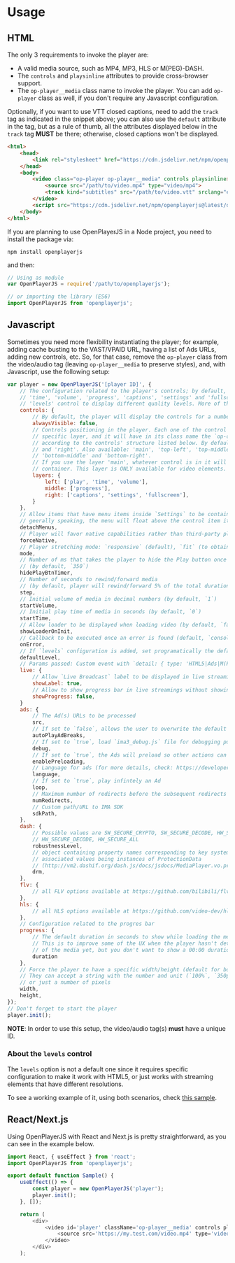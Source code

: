 # Usage

## HTML

The only 3 requirements to invoke the player are:

* A valid media source, such as MP4, MP3, HLS or M(PEG)-DASH.
* The `controls` and `playsinline` attributes to provide cross-browser support.
* The `op-player__media` class name to invoke the player. You can add `op-player` class as well, if you don't require any Javascript configuration.

Optionally, if you want to use VTT closed captions, need to add the `track` tag as indicated in the  snippet above; you can also use the `default` attribute in the tag, but as a rule of thumb, all the attributes displayed below in the `track` tag **MUST** be there; otherwise, closed captions won't be displayed.

```html
<html>
    <head>
        <link rel="stylesheet" href="https://cdn.jsdelivr.net/npm/openplayerjs@latest/dist/openplayer.min.css">
    </head>
    <body>
        <video class="op-player op-player__media" controls playsinline>
            <source src="/path/to/video.mp4" type="video/mp4">
            <track kind="subtitles" src="/path/to/video.vtt" srclang="en" label="English">
        </video>
        <script src="https://cdn.jsdelivr.net/npm/openplayerjs@latest/dist/openplayer.min.js"></script>
    </body>
</html>
```

If you are planning to use OpenPlayerJS in a Node project, you need to install the package via:

```node
npm install openplayerjs
```

and then:

```javascript
// Using as module
var OpenPlayerJS = require('/path/to/openplayerjs');

// or importing the library (ES6)
import OpenPlayerJS from 'openplayerjs';
```

## Javascript

Sometimes you need more flexibility instantiating the player; for example, adding cache busting to the VAST/VPAID URL, having a list of Ads URLs, adding new controls, etc. So, for that case, remove the `op-player` class from the video/audio tag (leaving `op-player__media` to preserve styles), and, with Javascript, use the following setup:

```javascript
var player = new OpenPlayerJS('[player ID]', {
    // The configuration related to the player's controls; by default, the available controls are: 'play', 
    // 'time', 'volume', 'progress', 'captions', 'settings' and 'fullscreen'. There's an optional 
    // 'levels' control to display different quality levels. More of this described below.
    controls: {
        // By default, the player will display the controls for a number of seconds before they are hidden; this option will allow the user to permanently show the controls if they need fully customize them.
        alwaysVisible: false,
        // Controls positioning in the player. Each one of the control items can be enclosed in a
        // specific layer, and it will have in its class name the `op-control__[left|middle|right]`
        // according to the controls' structure listed below. By default, the layers are 'left', 'middle'
        // and 'right'. Also available: 'main', 'top-left', 'top-middle', 'top-right', 'bottom-left', 
        // 'bottom-middle' and 'bottom-right'. 
        // If you use the layer 'main', whatever control is in it will be appended to the media's main 
        // container. This layer is ONLY available for video elements.
        layers: {
            left: ['play', 'time', 'volume'],
            middle: ['progress'],
            right: ['captions', 'settings', 'fullscreen'],
        }
    },
    // Allow items that have menu items inside `Settings` to be contained in their own separate menu; 
    // geerally speaking, the menu will float above the control item it belongs to (by default, false)
    detachMenus,
    // Player will favor native capabilities rather than third-party plugins (HLS can play natively in Android and iOS, but setting this to `false`, will enable hls.js)
    forceNative,
    // Player stretching mode: `responsive` (default), `fit` (to obtain black bars) or `fill` (crop image)
    mode,
    // Number of ms that takes the player to hide the Play button once it starts playing (video only)
    // (by default, `350`)
    hidePlayBtnTimer,
    // Number of seconds to rewind/forward media
    // (by default, player will rewind/forward 5% of the total duration of media)
    step,
    // Initial volume of media in decimal numbers (by default, `1`)
    startVolume,
    // Initial play time of media in seconds (by default, `0`)
    startTime,
    // Allow loader to be displayed when loading video (by default, `false`)
    showLoaderOnInit,
    // Callback to be executed once an error is found (default, `console.error`)
    onError,
    // If `levels` configuration is added, set programatically the default level as a numeric ID of the level (-1 for auto, default: `null`)
    defaultLevel,
    // Params passed: Custom event with `detail: { type: 'HTML5|Ads|M(PEG)-DASH|HLS', message, data },`
    live: {
        // Allow `Live Broadcast` label to be displayed in live streamings (by default, `false`)
        showLabel: true,
        // Allow to show progress bar in live streamings without showing constant updates
        showProgress: false,
    }
    ads: {
        // The Ad(s) URLs to be processed
        src,
        // If set to `false`, allows the user to overwrite the default mechanism to skip Ads
        autoPlayAdBreaks,
        // If set to `true`, load `ima3_debug.js` file for debugging purposes
        debug,
        // If set to `true`, the Ads will preload so other actions can be executed with `adsloaded` event
        enablePreloading,
        // Language for ads (for more details, check: https://developers.google.com/interactive-media-ads/docs/sdks/html5/client-side/localization)
        language,
        // If set to `true`, play infintely an Ad
        loop,
        // Maximum number of redirects before the subsequent redirects will be denied (by default, `4`)
        numRedirects,
        // Custom path/URL to IMA SDK
        sdkPath,
    },
    dash: {
        // Possible values are SW_SECURE_CRYPTO, SW_SECURE_DECODE, HW_SECURE_CRYPTO, HW_SECURE_CRYPTO,
        // HW_SECURE_DECODE, HW_SECURE_ALL
        robustnessLevel,
        // object containing property names corresponding to key system name strings (e.g. "org.w3.clearkey") and
        // associated values being instances of ProtectionData
        // (http://vm2.dashif.org/dash.js/docs/jsdocs/MediaPlayer.vo.protection.ProtectionData.html)
        drm,
    },
    flv: {
        // all FLV options available at https://github.com/bilibili/flv.js/blob/master/docs/api.md#mediadatasource
    },
    hls: {
        // all HLS options available at https://github.com/video-dev/hls.js/blob/master/docs/API.md#fine-tuning.
    },
    // Configuration related to the progres bar
    progress: {
        // The default duration in seconds to show while loading the media (default: 0).
        // This is to improve some of the UX when the player hasn't detected the metadata
        // of the media yet, but you don't want to show a 00:00 duration
        duration
    },
    // Force the player to have a specific width/height (default for both: 0)
    // They can accept a string with the number and unit (`100%`, `350px`)
    // or just a number of pixels
    width,
    height,
});
// Don't forget to start the player
player.init();
```

**NOTE**: In order to use this setup, the video/audio tag(s) **must** have a unique ID.

### About the `levels` control

The `levels` option is not a default one since it requires specific configuration to make it work with HTML5, or just works with streaming elements that have different resolutions.

To see a working example of it, using both scenarios, check [this sample](https://codepen.io/rafa8626/pen/ExxXvZx?editors=1000).

## React/Next.js

Using OpenPlayerJS with React and Next.js is pretty straightforward, as you can see in the example below.

```javascript
import React, { useEffect } from 'react';
import OpenPlayerJS from 'openplayerjs';

export default function Sample() {
    useEffect(() => {
        const player = new OpenPlayerJS('player');
        player.init();
    }, []);

    return (
        <div>
            <video id='player' className='op-player__media' controls playsInline>
                <source src='https://my.test.com/video.mp4' type='video/mp4' />
            </video>
        </div>
    );
```
